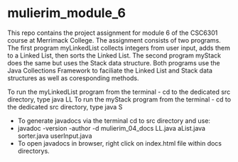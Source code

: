 # mulierim_module_6

This repo contains the project assignment for module 6 of the CSC6301 course at Merrimack College. The assignment consists of two programs. The first program myLinkedList collects integers from user input, adds them to a Linked List, then sorts the Linked List. The second program myStack does the same but uses the Stack data structure. Both programs use the Java Collections Framework to faciliate the Linked List and Stack data structures as well as coresponding methods.

To run the myLinkedList program from the terminal - cd to the dedicated src directory, type java LL To run the myStack program from the terminal - cd to the dedicated src directory, type java S

- To generate javadocs via the terminal cd to src directory and use:
- javadoc -version -author -d mulierim_04_docs LL.java aList.java sorter.java userInput.java
- To open javadocs in browser, right click on index.html file within docs directorys.
